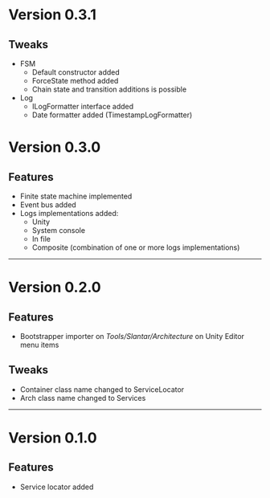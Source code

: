 # Version 0.3.1
## Tweaks
* FSM
  * Default constructor added
  * ForceState method added
  * Chain state and transition additions is possible
* Log
  * ILogFormatter interface added
  * Date formatter added (TimestampLogFormatter)
# Version 0.3.0
## Features
* Finite state machine implemented
* Event bus added
* Logs implementations added:
  * Unity
  * System console
  * In file
  * Composite (combination of one or more logs implementations)

---
# Version 0.2.0
## Features
* Bootstrapper importer on _Tools/Slantar/Architecture_ on Unity Editor menu items
## Tweaks
* Container class name changed to ServiceLocator
* Arch class name changed to Services

---
# Version 0.1.0
## Features
* Service locator added